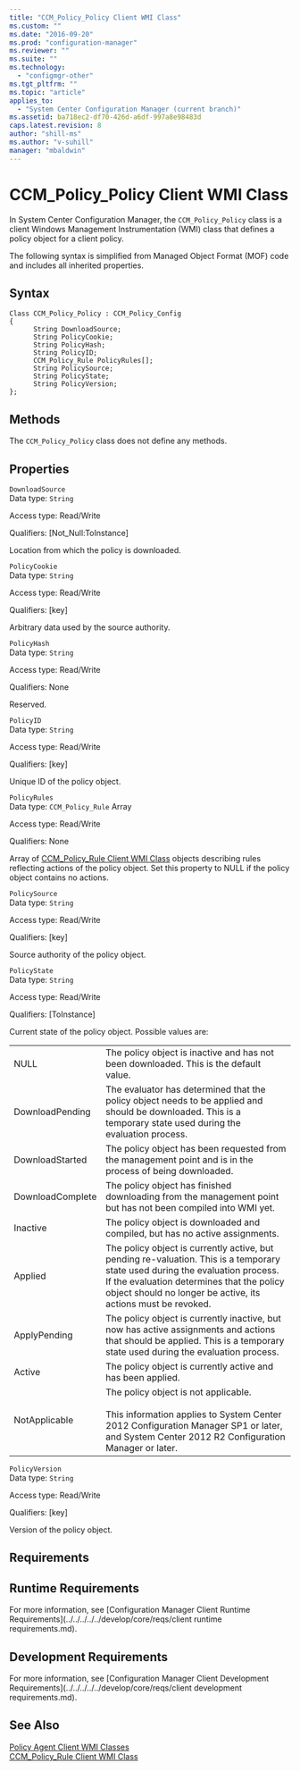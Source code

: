 ```yaml
---
title: "CCM_Policy_Policy Client WMI Class"
ms.custom: ""
ms.date: "2016-09-20"
ms.prod: "configuration-manager"
ms.reviewer: ""
ms.suite: ""
ms.technology: 
  - "configmgr-other"
ms.tgt_pltfrm: ""
ms.topic: "article"
applies_to: 
  - "System Center Configuration Manager (current branch)"
ms.assetid: ba718ec2-df70-426d-a6df-997a8e98483d
caps.latest.revision: 8
author: "shill-ms"
ms.author: "v-suhill"
manager: "mbaldwin"
---
```

# CCM_Policy_Policy Client WMI Class
In System Center Configuration Manager, the `CCM_Policy_Policy` class is a client Windows Management Instrumentation (WMI) class that defines a policy object for a client policy.  
  
 The following syntax is simplified from Managed Object Format (MOF) code and includes all inherited properties.  
  
## Syntax  
  
```  
Class CCM_Policy_Policy : CCM_Policy_Config  
{  
      String DownloadSource;  
      String PolicyCookie;  
      String PolicyHash;  
      String PolicyID;  
      CCM_Policy_Rule PolicyRules[];  
      String PolicySource;  
      String PolicyState;  
      String PolicyVersion;  
};  
```  
  
## Methods  
 The `CCM_Policy_Policy` class does not define any methods.  
  
## Properties  
 `DownloadSource`  
 Data type: `String`  
  
 Access type: Read/Write  
  
 Qualifiers: [Not_Null:ToInstance]  
  
 Location from which the policy is downloaded.  
  
 `PolicyCookie`  
 Data type: `String`  
  
 Access type: Read/Write  
  
 Qualifiers: [key]  
  
 Arbitrary data used by the source authority.  
  
 `PolicyHash`  
 Data type: `String`  
  
 Access type: Read/Write  
  
 Qualifiers: None  
  
 Reserved.  
  
 `PolicyID`  
 Data type: `String`  
  
 Access type: Read/Write  
  
 Qualifiers: [key]  
  
 Unique ID of the policy object.  
  
 `PolicyRules`  
 Data type: `CCM_Policy_Rule` Array  
  
 Access type: Read/Write  
  
 Qualifiers: None  
  
 Array of [CCM_Policy_Rule Client WMI Class](../../../../../develop/reference/core/clients/client-classes/ccm_policy_rule-client-wmi-class.md) objects describing rules reflecting actions of the policy object. Set this property to NULL if the policy object contains no actions.  
  
 `PolicySource`  
 Data type: `String`  
  
 Access type: Read/Write  
  
 Qualifiers: [key]  
  
 Source authority of the policy object.  
  
 `PolicyState`  
 Data type: `String`  
  
 Access type: Read/Write  
  
 Qualifiers: [ToInstance]  
  
 Current state of the policy object. Possible values are:  
  
|||  
|-|-|  
|NULL|The policy object is inactive and has not been downloaded. This is the default value.|  
|DownloadPending|The evaluator has determined that the policy object needs to be applied and should be downloaded. This is a temporary state used during the evaluation process.|  
|DownloadStarted|The policy object has been requested from the management point and is in the process of being downloaded.|  
|DownloadComplete|The policy object has finished downloading from the management point but has not been compiled into WMI yet.|  
|Inactive|The policy object is downloaded and compiled, but has no active assignments.|  
|Applied|The policy object is currently active, but pending re-valuation. This is a temporary state used during the evaluation process. If the evaluation determines that the policy object should no longer be active, its actions must be revoked.|  
|ApplyPending|The policy object is currently inactive, but now has active assignments and actions that should be applied. This is a temporary state used during the evaluation process.|  
|Active|The policy object is currently active and has been applied.|  
|NotApplicable|The policy object is not applicable. <br /><br /> This information applies to System Center 2012 Configuration Manager SP1 or later, and System Center 2012 R2 Configuration Manager or later.|  
  
 `PolicyVersion`  
 Data type: `String`  
  
 Access type: Read/Write  
  
 Qualifiers: [key]  
  
 Version of the policy object.  
  
## Requirements  
  
## Runtime Requirements  
 For more information, see [Configuration Manager Client Runtime Requirements](../../../../../develop/core/reqs/client runtime requirements.md).  
  
## Development Requirements  
 For more information, see [Configuration Manager Client Development Requirements](../../../../../develop/core/reqs/client development requirements.md).  
  
## See Also  
 [Policy Agent Client WMI Classes](../../../../../develop/reference/core/clients/client-classes/policy-agent-client-wmi-classes.md)   
 [CCM_Policy_Rule Client WMI Class](../../../../../develop/reference/core/clients/client-classes/ccm_policy_rule-client-wmi-class.md)